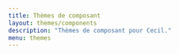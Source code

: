 ```yaml
---
title: Thèmes de composant
layout: themes/components
description: "Thèmes de composant pour Cecil."
menu: themes
---
```

